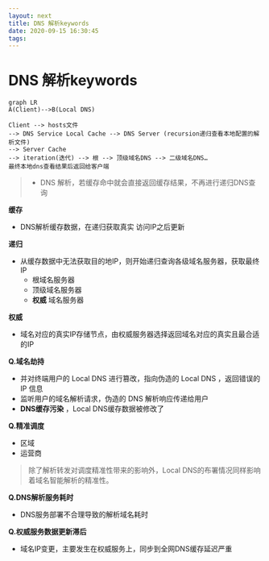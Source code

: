```yaml
---
layout: next
title: DNS 解析keywords
date: 2020-09-15 16:30:45
tags:
---
```


# DNS 解析keywords
```
graph LR
A(Client)-->B(Local DNS)
```
```
Client --> hosts文件 
--> DNS Service Local Cache --> DNS Server (recursion递归查看本地配置的解析文件) 
--> Server Cache 
--> iteration(迭代) --> 根 --> 顶级域名DNS --> 二级域名DNS…
最终本地dns查看结果后返回给客户端
```
> * DNS 解析，若缓存命中就会直接返回缓存结果，不再进行递归DNS查询

**缓存**
- DNS解析缓存数据，在递归获取真实 访问IP之后更新


**递归**
- 从缓存数据中无法获取目的地IP，则开始递归查询各级域名服务器，获取最终IP
    - 根域名服务器
    - 顶级域名服务器
    - **权威** 域名服务器

**权威**
- 域名对应的真实IP存储节点，由权威服务器选择返回域名对应的真实且最合适的IP


**Q.域名劫持**
- 并对终端用户的 Local DNS 进行篡改，指向伪造的 Local DNS ，返回错误的 IP 信息
- 监听用户的域名解析请求，伪造的 DNS 解析响应传递给用户
- **DNS缓存污染** ，Local DNS缓存数据被修改了

**Q.精准调度**
- 区域
- 运营商

> 除了解析转发对调度精准性带来的影响外，Local DNS的布署情况同样影响着域名智能解析的精准性。

**Q.DNS解析服务耗时**
- DNS服务部署不合理导致的解析域名耗时

**Q.权威服务数据更新滞后**
- 域名IP变更，主要发生在权威服务上，同步到全网DNS缓存延迟严重